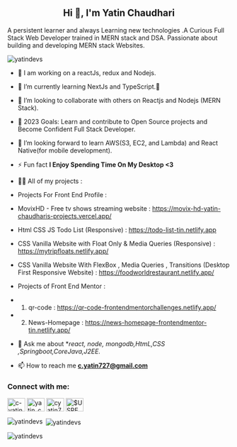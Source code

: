 <h2 align="center"> Hi 👋, I'm Yatin Chaudhari </h2>
A persistent learner and always  Learning new technologies .A Curious Full Stack Web Developer trained in MERN stack and DSA. Passionate about building and developing MERN stack Websites.


<p align="left">
   <img src="https://komarev.com/ghpvc/?username=yatindevs&label=Profile%20views&color=0e75b6&style=flat" alt="yatindevs"/> 
</p>

- 🔭 I am working on a reactJs, redux and  Nodejs.
- 🌱 I’m currently learning NextJs and TypeScript.😬
- 👯 I’m looking to collaborate with others on Reactjs and Nodejs (MERN Stack).
- 🥅 2023 Goals: Learn and contribute to Open Source projects and Become Confident Full Stack Developer.
- 🤔 I’m looking forward to learn AWS(S3, EC2, and Lambda) and React Native(for mobile development).
- ⚡ Fun fact **I Enjoy Spending Time On My Desktop <3**

- 👨‍💻 All of my projects :

- Projects For Front End Profile :
-   MovixHD - Free tv shows streaming website : https://movix-hd-yatin-chaudharis-projects.vercel.app/
-   Html CSS JS Todo List (Responsive) : https://todo-list-tin.netlify.app
-   CSS Vanilla Website with Float Only & Media Queries (Responsive) : https://mytripfloats.netlify.app/
-   CSS Vanilla Website With FlexBox , Media Queries , Transitions (Desktop First Responsive Website) : https://foodworldrestaurant.netlify.app/
   

- Projects of Front End Mentor :
- 1. qr-code :  https://qr-code-frontendmentorchallenges.netlify.app/
- 2. News-Homepage :  https://news-homepage-frontendmentor-tin.netlify.app/
 

- 💬 Ask me about **react, node, mongodb,HtmL,CSS ,Springboot,CoreJava,J2EE.*

- 📫 How to reach me **c.yatin727@gmail.com**


<h3 align="left">Connect with me:</h3>
<p align="left">
<a href="https://linkedin.com/in/c-yatin727" target="blank"><img align="center" src="https://raw.githubusercontent.com/rahuldkjain/github-profile-readme-generator/master/src/images/icons/Social/linked-in-alt.svg" alt="c-yatin727" height="30" width="40" /></a>
<a href="https://www.leetcode.com/yatin_chaudhari2" target="blank"><img align="center" src="https://raw.githubusercontent.com/rahuldkjain/github-profile-readme-generator/master/src/images/icons/Social/leet-code.svg" alt="yatin_chaudhari2" height="30" width="40" /></a>
<a href="https://auth.geeksforgeeks.org/user/cyatin727" target="blank"><img align="center" src="https://raw.githubusercontent.com/rahuldkjain/github-profile-readme-generator/master/src/images/icons/Social/geeks-for-geeks.svg" alt="cyatin727" height="30" width="40" /></a>
<a href="https://discord.gg/$USPENCETIN#8380" target="blank"><img align="center" src="https://raw.githubusercontent.com/rahuldkjain/github-profile-readme-generator/master/src/images/icons/Social/discord.svg" alt="$USPENCETIN#8380" height="30" width="40" /></a>
</p>
 <p><img align="left" src="https://github-readme-stats.vercel.app/api/top-langs?username=yatindevs&show_icons=true&locale=en&layout=compact" alt="yatindevs" /></p> 

 <p>&nbsp;<img align="center" src="https://github-readme-stats.vercel.app/api?username=yatindevs&show_icons=true&locale=en" alt="yatindevs" /></p> 

<p> <img align="center" src="https://github-readme-streak-stats.herokuapp.com/?user=yatindevs&" alt="yatindevs" /></p>
